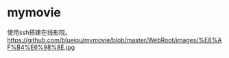 # mymovie
使用ssh搭建在线影院。
https://github.com/blueiou/mymovie/blob/master/WebRoot/images/%E8%AF%B4%E6%98%8E.jpg



